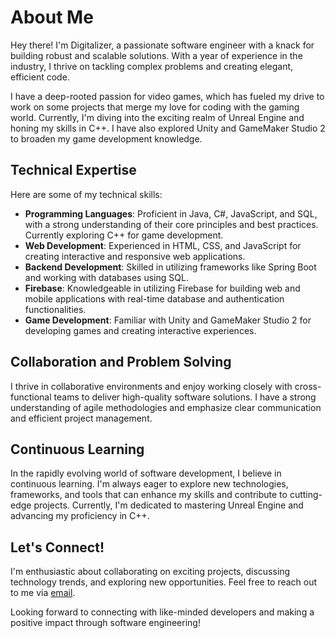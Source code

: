 # About Me

Hey there! I'm Digitalizer, a passionate software engineer with a knack for building robust and scalable solutions. With a year of experience in the industry, I thrive on tackling complex problems and creating elegant, efficient code.

I have a deep-rooted passion for video games, which has fueled my drive to work on some projects that merge my love for coding with the gaming world. Currently, I'm diving into the exciting realm of Unreal Engine and honing my skills in C++. I have also explored Unity and GameMaker Studio 2 to broaden my game development knowledge.

## Technical Expertise

Here are some of my technical skills:

- **Programming Languages**: Proficient in Java, C#, JavaScript, and SQL, with a strong understanding of their core principles and best practices. Currently exploring C++ for game development.
- **Web Development**: Experienced in HTML, CSS, and JavaScript for creating interactive and responsive web applications.
- **Backend Development**: Skilled in utilizing frameworks like Spring Boot and working with databases using SQL.
- **Firebase**: Knowledgeable in utilizing Firebase for building web and mobile applications with real-time database and authentication functionalities.
- **Game Development**: Familiar with Unity and GameMaker Studio 2 for developing games and creating interactive experiences.

## Collaboration and Problem Solving

I thrive in collaborative environments and enjoy working closely with cross-functional teams to deliver high-quality software solutions. I have a strong understanding of agile methodologies and emphasize clear communication and efficient project management.

## Continuous Learning

In the rapidly evolving world of software development, I believe in continuous learning. I'm always eager to explore new technologies, frameworks, and tools that can enhance my skills and contribute to cutting-edge projects. Currently, I'm dedicated to mastering Unreal Engine and advancing my proficiency in C++.

## Let's Connect!

I'm enthusiastic about collaborating on exciting projects, discussing technology trends, and exploring new opportunities. Feel free to reach out to me via [email](itlazaroh@gmail.com).

Looking forward to connecting with like-minded developers and making a positive impact through software engineering!

